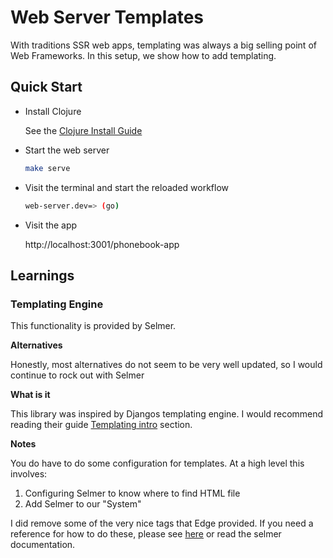 # Web Server Templates

With traditions SSR web apps, templating was always a big selling point of Web Frameworks. In this setup, we show how to add templating.

## Quick Start

* Install Clojure

  See the [Clojure Install Guide](https://clojure.org/guides/getting_started)

* Start the web server

  ```bash
  make serve
  ```

* Visit the terminal and start the reloaded workflow

  ```bash
  web-server.dev=> (go)
  ```

* Visit the app

  http://localhost:3001/phonebook-app

## Learnings

### Templating Engine

This functionality is provided by Selmer.

**Alternatives**

Honestly, most alternatives do not seem to be very well updated, so I would continue to rock out with Selmer

**What is it**

This library was inspired by Djangos templating engine. I would recommend reading their guide [Templating intro](https://docs.djangoproject.com/en/2.0/topics/templates/) section.

**Notes**

You do have to do some configuration for templates. At a high level this involves:

1.  Configuring Selmer to know where to find HTML file
2.  Add Selmer to our "System"

I did remove some of the very nice tags that Edge provided. If you need a reference for how to do these, please see [here](https://github.com/juxt/edge/blob/a3902a7771b51bb57c159cc9d5ec5619dde84b7f/app/src/edge/phonebook.clj) or read the selmer documentation.
